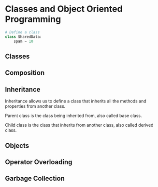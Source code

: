 # Classes and Object Oriented Programming

```py
# Define a class
class SharedData:
    spam = 10
```

## Classes

## Composition

## Inheritance

Inheritance allows us to define a class that inherits all the methods and properties from another class.

Parent class is the class being inherited from, also called base class.

Child class is the class that inherits from another class, also called derived class.

## Objects

## Operator Overloading

## Garbage Collection
